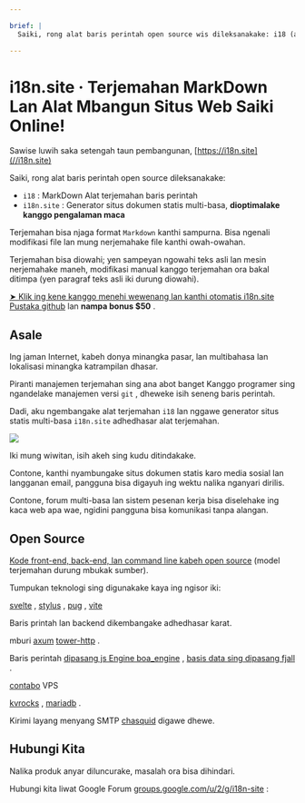 ```yaml
---

brief: |
  Saiki, rong alat baris perintah open source wis dileksanakake: i18 (alat terjemahan baris perintah MarkDown) lan i18n.site (generator situs dokumen statis multi-basa)

---
```



# i18n.site · Terjemahan MarkDown Lan Alat Mbangun Situs Web Saiki Online!

Sawise luwih saka setengah taun pembangunan, [https://i18n.site](//i18n.site)

Saiki, rong alat baris perintah open source dileksanakake:

* `i18` : MarkDown Alat terjemahan baris perintah
* `i18n.site` : Generator situs dokumen statis multi-basa, **dioptimalake kanggo pengalaman maca**

Terjemahan bisa njaga format `Markdown` kanthi sampurna. Bisa ngenali modifikasi file lan mung nerjemahake file kanthi owah-owahan.

Terjemahan bisa diowahi; yen sampeyan ngowahi teks asli lan mesin nerjemahake maneh, modifikasi manual kanggo terjemahan ora bakal ditimpa (yen paragraf teks asli iki durung diowahi).

[➤ Klik ing kene kanggo menehi wewenang lan kanthi otomatis i18n.site Pustaka github](https://github.com/login/oauth/authorize?client_id=Ov23liuGAmK0plc9FgB3&amp;scope=user:email,user:follow,public_repo) lan **nampa bonus $50** .

## Asale

Ing jaman Internet, kabeh donya minangka pasar, lan multibahasa lan lokalisasi minangka katrampilan dhasar.

Piranti manajemen terjemahan sing ana abot banget Kanggo programer sing ngandelake manajemen versi `git` , dheweke isih seneng baris perintah.

Dadi, aku ngembangake alat terjemahan `i18` lan nggawe generator situs statis multi-basa `i18n.site` adhedhasar alat terjemahan.

![](https://p.3ti.site/1723777556.avif)

Iki mung wiwitan, isih akeh sing kudu ditindakake.

Contone, kanthi nyambungake situs dokumen statis karo media sosial lan langganan email, pangguna bisa digayuh ing wektu nalika nganyari dirilis.

Contone, forum multi-basa lan sistem pesenan kerja bisa diselehake ing kaca web apa wae, ngidini pangguna bisa komunikasi tanpa alangan.

## Open Source

[Kode front-end, back-end, lan command line kabeh open source](https://i18n.site/i18n.site/c/src) (model terjemahan durung mbukak sumber).

Tumpukan teknologi sing digunakake kaya ing ngisor iki:

[svelte](https://svelte.dev) , [stylus](https://stylus-lang.com) , [pug](https://github.com/pugjs/pug) , [vite](https://github.com/vitejs/vite)

Baris printah lan backend dikembangake adhedhasar karat.

mburi [axum](https://github.com/tokio-rs/axum) [tower-http](https://github.com/tower-rs/tower-http/releases) .

Baris perintah [dipasang js Engine boa_engine](https://docs.rs/boa_engine) , [basis data sing dipasang fjall](https://github.com/fjall-rs/fjall) .

[contabo](https://my.contabo.com) VPS

[kvrocks](https://kvrocks.apache.org) , [mariadb](https://mariadb.org) .

Kirimi layang menyang SMTP [chasquid](https://github.com/albertito/chasquid) digawe dhewe.

## Hubungi Kita

Nalika produk anyar diluncurake, masalah ora bisa dihindari.

Hubungi kita liwat Google Forum [groups.google.com/u/2/g/i18n-site](https://groups.google.com/u/2/g/i18n-site) :
